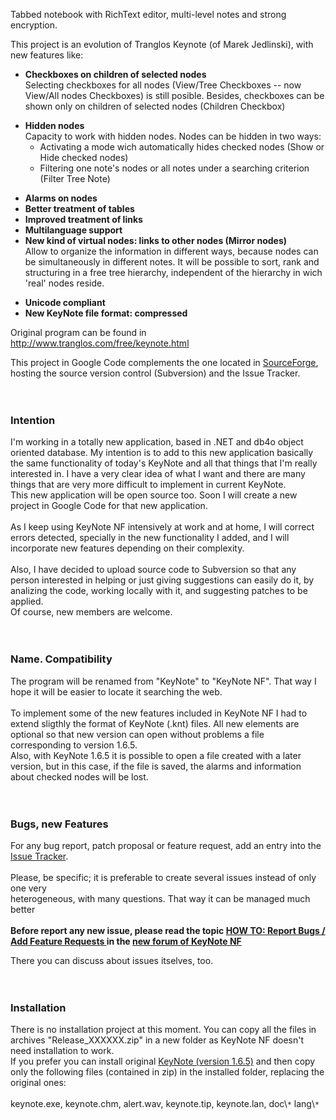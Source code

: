 Tabbed notebook with RichText editor, multi-level notes and strong encryption.

This project is an evolution of Tranglos Keynote (of Marek Jedlinski), with new features like:
  * **Checkboxes on children of selected nodes** <br> Selecting checkboxes for all nodes (View/Tree Checkboxes -- now View/All nodes Checkboxes) is still posible. Besides, checkboxes can be shown only on children of selected nodes (Children Checkbox)</li></ul>

<ul><li><b>Hidden nodes</b> <br> Capacity to work with hidden nodes. Nodes can be hidden in two ways:<br>
<ul><li>Activating a mode wich automatically hides checked nodes (Show or Hide checked nodes)<br>
</li><li>Filtering one note's nodes or all notes under a searching criterion (Filter Tree Note)</li></ul></li></ul>

  * **Alarms on nodes**
  * **Better treatment of tables**
  * **Improved treatment of links**
  * **Multilanguage support**
  * **New kind of virtual nodes: links to other nodes (Mirror nodes)** <br> Allow to organize the information in different ways, because nodes can be simultaneously in different notes. It will be possible to sort, rank and structuring in a free tree hierarchy, independent of the hierarchy in wich 'real' nodes reside.<br>
<ul><li><b>Unicode compliant</b>
</li><li><b>New KeyNote file format: compressed</b></li></ul>

Original program can be found in <a href='http://www.tranglos.com/free/keynote.html'>http://www.tranglos.com/free/keynote.html</a>

This project in Google Code complements the one located in <a href='https://sourceforge.net/projects/keynote-newfeat/'>SourceForge</a>, hosting the source version control (Subversion) and the Issue Tracker.<br>
<br><br>

<h3>Intention</h3>
I'm working in a totally new application, based in .NET and db4o object oriented database. My intention is to add to this new application basically the same functionality of today's KeyNote and all that things that I'm really interested in. I have a very clear idea of what I want and there are many things that are very more difficult to implement in current KeyNote.<br>
This new application will be open source too. Soon I will create a new project in Google Code for that new application.<br>
<br>
As I keep using KeyNote NF intensively at work and at home, I will correct errors detected, specially in the new functionality I added, and I will incorporate new features depending on their complexity.<br>
<br>
Also, I have decided to upload source code to Subversion so that any person interested in helping or just giving suggestions can easily do it, by analizing the code, working locally with it, and suggesting patches to be applied.<br>
Of course, new members are welcome.<br>
<br><br>

<h3>Name. Compatibility</h3>
The program will be renamed from "KeyNote" to "KeyNote NF". That way I hope it will be easier to locate it searching the web.<br>
<br>
To implement some of the new features included in KeyNote NF I had to extend sligthly the format of KeyNote (.knt) files. All new elements are optional so that new version can open without problems a file corresponding to version 1.6.5.<br>
Also, with KeyNote 1.6.5 it is possible to open a file created with a later version, but in this case, if the file is saved, the alarms and information about checked nodes will be lost.<br>
<br><br>

<h3>Bugs, new Features</h3>
For any bug report, patch proposal or feature request, add an entry into the <a href='http://code.google.com/p/keynote-nf/issues/list'>Issue Tracker</a>.<br>
<br>
Please, be specific; it is preferable to create several issues instead of only one very<br>
heterogeneous, with many questions. That way it can be managed much better<br>
<br>
<b>Before report any new issue, please read the topic <a href='http://sourceforge.net/apps/phpbb/keynote-newfeat/viewtopic.php?f=15&t=20'>HOW TO: Report Bugs / Add Feature Requests </a> in the <a href='http://sourceforge.net/apps/phpbb/keynote-newfeat/index.php'>new forum of KeyNote NF</a></b>

There you can discuss about issues itselves, too.<br>
<br><br>

<h3>Installation</h3>
There is no installation project at this moment. You can copy all the files in archives "Release_XXXXXX.zip" in a new folder as KeyNote NF doesn't need installation to work.<br>
If you prefer you can install original <a href='http://www.tranglos.com/free/files/kntsetup.exe'>KeyNote (version 1.6.5)</a> and then copy only the following files (contained in zip) in the installed folder, replacing the original ones:<br>
<br>
keynote.exe, keynote.chm, alert.wav, keynote.tip, keynote.lan, doc\<code>*</code> lang\<code>*</code>